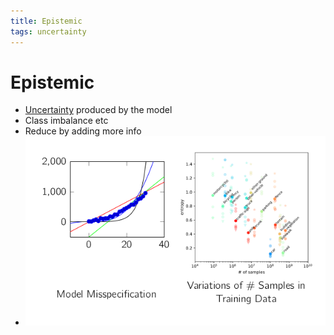 ```yaml
---
title: Epistemic
tags: uncertainty
---
```


# Epistemic
- [Uncertainty](Uncertainty.md) produced by the model
- Class imbalance etc
- Reduce by adding more info
- ![im](assets/Pasted%20image%2020220323154101.png)


































































































